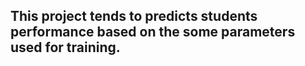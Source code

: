 ## This project tends to predicts students performance based on the some parameters used for training.